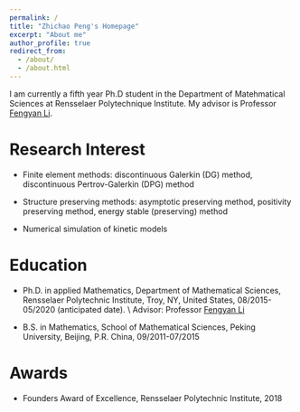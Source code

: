 ```yaml
---
permalink: /
title: "Zhichao Peng's Homepage"
excerpt: "About me"
author_profile: true
redirect_from: 
  - /about/
  - /about.html
---
```

I am currently a fifth year Ph.D student in the Department of Matehmatical Sciences at Rensselaer Polytechnique Institute. My advisor is Professor [Fengyan Li](https://homepages.rpi.edu/~lif/).

Research Interest 
======
- Finite element methods: discontinuous Galerkin (DG) method, discontinuous Pertrov-Galerkin (DPG) method

- Structure preserving methods: asymptotic preserving method, positivity preserving method,
energy stable (preserving) method

- Numerical simulation of kinetic models

Education 
======
- Ph.D. in applied Mathematics, Department of Mathematical Sciences, Rensselaer Polytechnic Institute,
Troy, NY, United States, 08/2015-05/2020 (anticipated date). \\
Advisor: Professor [Fengyan Li](https://homepages.rpi.edu/~lif/)

- B.S. in Mathematics, School of Mathematical Sciences, Peking University, Beijing, P.R. China,
09/2011-07/2015

Awards
=======
- Founders Award of Excellence, Rensselaer Polytechnic Institute, 2018


